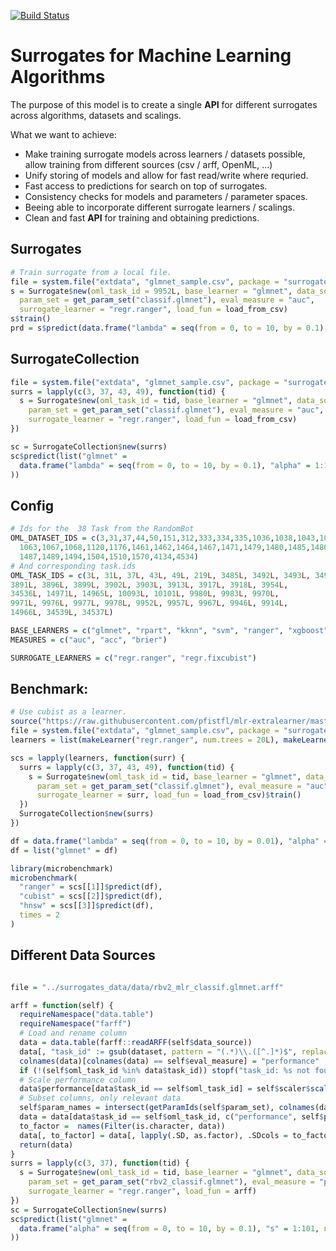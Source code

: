 [![Build Status](https://travis-ci.com/compstat-lmu/surrogates.svg?branch=master)](https://travis-ci.com/compstat-lmu/surrogates)

# Surrogates for Machine Learning Algorithms

The purpose of this model is to create a single **API** for different surrogates across algorithms, datasets and scalings.

What we want to achieve:
- Make training surrogate models across learners / datasets possible, allow training from different sources
  (csv / arff, OpenML, ...)
- Unify storing of models and allow for fast read/write where requried.
- Fast access to predictions for search on top of surrogates.
- Consistency checks for models and parameters / parameter spaces.
- Beeing able to incorporate different surrogate learners / scalings.
- Clean and fast **API** for training and obtaining predictions.


## Surrogates

```r
# Train surrogate from a local file.
file = system.file("extdata", "glmnet_sample.csv", package = "surrogates")
s = Surrogate$new(oml_task_id = 9952L, base_learner = "glmnet", data_source = file,
  param_set = get_param_set("classif.glmnet"), eval_measure = "auc",
  surrogate_learner = "regr.ranger", load_fun = load_from_csv)
s$train()
prd = s$predict(data.frame("lambda" = seq(from = 0, to = 10, by = 0.1), "alpha" = 1:101))
```
## SurrogateCollection

```r
file = system.file("extdata", "glmnet_sample.csv", package = "surrogates")
surrs = lapply(c(3, 37, 43, 49), function(tid) {
  s = Surrogate$new(oml_task_id = tid, base_learner = "glmnet", data_source = file,
    param_set = get_param_set("classif.glmnet"), eval_measure = "auc",
    surrogate_learner = "regr.ranger", load_fun = load_from_csv)
})

sc = SurrogateCollection$new(surrs)
sc$predict(list("glmnet" =
  data.frame("lambda" = seq(from = 0, to = 10, by = 0.1), "alpha" = 1:101)
))
```

## Config

```r
# Ids for the  38 Task from the RandomBot
OML_DATASET_IDS = c(3,31,37,44,50,151,312,333,334,335,1036,1038,1043,1046,1049,1050,
  1063,1067,1068,1120,1176,1461,1462,1464,1467,1471,1479,1480,1485,1486,
  1487,1489,1494,1504,1510,1570,4134,4534)
# And corresponding task.ids
OML_TASK_IDS = c(3L, 31L, 37L, 43L, 49L, 219L, 3485L, 3492L, 3493L, 3494L, 3889L,
3891L, 3896L, 3899L, 3902L, 3903L, 3913L, 3917L, 3918L, 3954L,
34536L, 14971L, 14965L, 10093L, 10101L, 9980L, 9983L, 9970L,
9971L, 9976L, 9977L, 9978L, 9952L, 9957L, 9967L, 9946L, 9914L,
14966L, 34539L, 34537L)

BASE_LEARNERS = c("glmnet", "rpart", "kknn", "svm", "ranger", "xgboost")
MEASURES = c("auc", "acc", "brier")

SURROGATE_LEARNERS = c("regr.ranger", "regr.fixcubist")
```

## Benchmark:

```r
# Use cubist as a learner.
source("https://raw.githubusercontent.com/pfistfl/mlr-extralearner/master/R/RLearner_regr_fixcubist.R")
file = system.file("extdata", "glmnet_sample.csv", package = "surrogates")
learners = list(makeLearner("regr.ranger", num.trees = 20L), makeLearner("regr.fixcubist", committees = 20L), makeLearner("regr.RcppHNSW"))

scs = lapply(learners, function(surr) {
  surrs = lapply(c(3, 37, 43, 49), function(tid) {
    s = Surrogate$new(oml_task_id = tid, base_learner = "glmnet", data_source = file,
      param_set = get_param_set("classif.glmnet"), eval_measure = "auc",
      surrogate_learner = surr, load_fun = load_from_csv)$train()
  })
  SurrogateCollection$new(surrs)
})

df = data.frame("lambda" = seq(from = 0, to = 10, by = 0.01), "alpha" = 1:1001)
df = list("glmnet" = df)

library(microbenchmark)
microbenchmark(
  "ranger" = scs[[1]]$predict(df),
  "cubist" = scs[[2]]$predict(df),
  "hnsw" = scs[[3]]$predict(df),
  times = 2
)
```


## Different Data Sources

```r

file = "../surrogates_data/data/rbv2_mlr_classif.glmnet.arff"

arff = function(self) {
  requireNamespace("data.table")
  requireNamespace("farff")
  # Load and rename column
  data = data.table(farff::readARFF(self$data_source))
  data[, "task_id" := gsub(dataset, pattern = "(.*)\\.([^.]*)$", replacement = "\\2")]
  colnames(data)[colnames(data) == self$eval_measure] = "performance"
  if (!(self$oml_task_id %in% data$task_id)) stopf("task_id: %s not found in data", self$oml_task_id)
  # Scale performance column
  data$performance[data$task_id == self$oml_task_id] = self$scaler$scale(data, oml_task_id = self$oml_task_id)
  # Subset columns, only relevant data
  self$param_names = intersect(getParamIds(self$param_set), colnames(data))
  data = data[data$task_id == self$oml_task_id, c("performance", self$param_names), with = FALSE]
  to_factor =  names(Filter(is.character, data))
  data[, to_factor] = data[, lapply(.SD, as.factor), .SDcols = to_factor]
  return(data)
}
surrs = lapply(c(3, 37), function(tid) {
  s = Surrogate$new(oml_task_id = tid, base_learner = "glmnet", data_source = file,
    param_set = get_param_set("rbv2_classif.glmnet"), eval_measure = "perf.logloss",
    surrogate_learner = "regr.ranger", load_fun = arff)
})
sc = SurrogateCollection$new(surrs)
sc$predict(list("glmnet" =
  data.frame("alpha" = seq(from = 0, to = 10, by = 0.1), "s" = 1:101, num.impute.selected.cpo = "impute.median")
))




```
